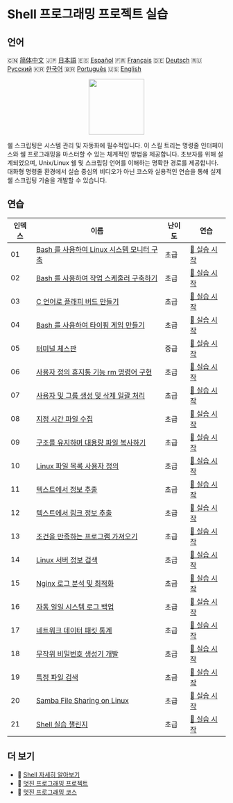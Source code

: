 # Shell 프로그래밍 프로젝트 실습

## 언어

🇨🇳 [简体中文](README_zh.md) 🇯🇵 [日本語](README_ja.md) 🇪🇸 [Español](README_es.md) 🇫🇷 [Français](README_fr.md) 🇩🇪 [Deutsch](README_de.md) 🇷🇺 [Русский](README_ru.md) 🇰🇷 [한국어](README_ko.md) 🇧🇷 [Português](README_pt.md) 🇺🇸 [English](README.md) 

<div align="center">
<img width="128px" src="https://file.labex.io/path/FaVTnI4iqZP0.png">
</div>

쉘 스크립팅은 시스템 관리 및 자동화에 필수적입니다. 이 스킬 트리는 명령줄 인터페이스와 쉘 프로그래밍을 마스터할 수 있는 체계적인 방법을 제공합니다. 초보자를 위해 설계되었으며, Unix/Linux 쉘 및 스크립팅 언어를 이해하는 명확한 경로를 제공합니다. 대화형 명령줄 환경에서 실습 중심의 비디오가 아닌 코스와 실용적인 연습을 통해 실제 쉘 스크립팅 기술을 개발할 수 있습니다.

## 연습

|   인덱스 | 이름                                                                                                                        | 난이도   | 연습                                                                                               |
|----------|-----------------------------------------------------------------------------------------------------------------------------|----------|----------------------------------------------------------------------------------------------------|
|       01 | [Bash 를 사용하여 Linux 시스템 모니터 구축](https://labex.io/ko/courses/project-build-a-linux-system-monitor-using-bash)    | 초급     | [🚀 실습 시작](https://labex.io/ko/courses/project-build-a-linux-system-monitor-using-bash)        |
|       02 | [Bash 를 사용하여 작업 스케줄러 구축하기](https://labex.io/ko/courses/project-build-a-task-scheduler-using-bash)            | 초급     | [🚀 실습 시작](https://labex.io/ko/courses/project-build-a-task-scheduler-using-bash)              |
|       03 | [C 언어로 플래피 버드 만들기](https://labex.io/ko/courses/project-building-flappy-bird-using-c)                             | 초급     | [🚀 실습 시작](https://labex.io/ko/courses/project-building-flappy-bird-using-c)                   |
|       04 | [Bash 를 사용하여 타이핑 게임 만들기](https://labex.io/ko/courses/project-creating-a-typing-game-using-bash)                | 초급     | [🚀 실습 시작](https://labex.io/ko/courses/project-creating-a-typing-game-using-bash)              |
|       05 | [터미널 체스판](https://labex.io/ko/courses/project-chess-board-in-terminal)                                                | 중급     | [🚀 실습 시작](https://labex.io/ko/courses/project-chess-board-in-terminal)                        |
|       06 | [사용자 정의 휴지통 기능 rm 명령어 구현](https://labex.io/ko/courses/project-avoid-accidental-deletion)                     | 초급     | [🚀 실습 시작](https://labex.io/ko/courses/project-avoid-accidental-deletion)                      |
|       07 | [사용자 및 그룹 생성 및 삭제 일괄 처리](https://labex.io/ko/courses/project-bulk-creation-and-deletion-of-users-and-groups) | 초급     | [🚀 실습 시작](https://labex.io/ko/courses/project-bulk-creation-and-deletion-of-users-and-groups) |
|       08 | [지정 시간 파일 수집](https://labex.io/ko/courses/project-collect-files-from-specified-time)                                | 초급     | [🚀 실습 시작](https://labex.io/ko/courses/project-collect-files-from-specified-time)              |
|       09 | [구조를 유지하며 대용량 파일 복사하기](https://labex.io/ko/courses/project-copy-specified-files)                            | 초급     | [🚀 실습 시작](https://labex.io/ko/courses/project-copy-specified-files)                           |
|       10 | [Linux 파일 목록 사용자 정의](https://labex.io/ko/courses/project-directory-size)                                           | 초급     | [🚀 실습 시작](https://labex.io/ko/courses/project-directory-size)                                 |
|       11 | [텍스트에서 정보 추출](https://labex.io/ko/courses/project-extracting-information-from-text)                                | 초급     | [🚀 실습 시작](https://labex.io/ko/courses/project-extracting-information-from-text)               |
|       12 | [텍스트에서 링크 정보 추출](https://labex.io/ko/courses/project-extracting-link-information-from-text)                      | 초급     | [🚀 실습 시작](https://labex.io/ko/courses/project-extracting-link-information-from-text)          |
|       13 | [조건을 만족하는 프로그램 가져오기](https://labex.io/ko/courses/project-get-program-that-satisfies-the-condition)           | 초급     | [🚀 실습 시작](https://labex.io/ko/courses/project-get-program-that-satisfies-the-condition)       |
|       14 | [Linux 서버 정보 검색](https://labex.io/ko/courses/project-get-system-information)                                          | 초급     | [🚀 실습 시작](https://labex.io/ko/courses/project-get-system-information)                         |
|       15 | [Nginx 로그 분석 및 최적화](https://labex.io/ko/courses/project-log-analysis)                                               | 초급     | [🚀 실습 시작](https://labex.io/ko/courses/project-log-analysis)                                   |
|       16 | [자동 일일 시스템 로그 백업](https://labex.io/ko/courses/project-log-backup)                                                | 초급     | [🚀 실습 시작](https://labex.io/ko/courses/project-log-backup)                                     |
|       17 | [네트워크 데이터 패킷 통계](https://labex.io/ko/courses/project-network-data-packet-statistics)                             | 초급     | [🚀 실습 시작](https://labex.io/ko/courses/project-network-data-packet-statistics)                 |
|       18 | [무작위 비밀번호 생성기 개발](https://labex.io/ko/courses/project-password-generator)                                       | 초급     | [🚀 실습 시작](https://labex.io/ko/courses/project-password-generator)                             |
|       19 | [특정 파일 검색](https://labex.io/ko/courses/project-searching-for-specific-files)                                          | 초급     | [🚀 실습 시작](https://labex.io/ko/courses/project-searching-for-specific-files)                   |
|       20 | [Samba File Sharing on Linux](https://labex.io/ko/courses/project-samba-file-sharing-on-linux)                              | 초급     | [🚀 실습 시작](https://labex.io/ko/courses/project-samba-file-sharing-on-linux)                    |
|       21 | [Shell 실습 챌린지](https://labex.io/ko/courses/shell-practice-challenges)                                                  | 초급     | [🚀 실습 시작](https://labex.io/ko/courses/shell-practice-challenges)                              |

## 더 보기

- 🔗 [Shell 자세히 알아보기](https://labex.io/ko/skilltrees/shell)
- 🔗 [멋진 프로그래밍 프로젝트](https://github.com/labex-labs/awesome-programming-projects)
- 🔗 [멋진 프로그래밍 코스](https://github.com/labex-labs/awesome-programming-courses)

